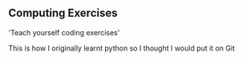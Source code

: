 ## Computing Exercises

'Teach yourself coding exercises'

This is how I originally learnt python so I thought I would put it on Git
